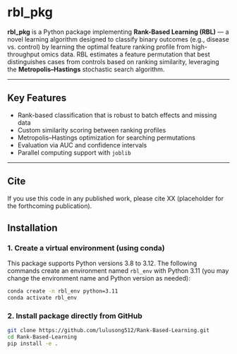 # rbl_pkg

**rbl_pkg** is a Python package implementing **Rank-Based Learning (RBL)** — a novel learning algorithm designed to classify binary outcomes (e.g., disease vs. control) by learning the optimal feature ranking profile from high-throughput omics data. RBL estimates a feature permutation that best distinguishes cases from controls based on ranking similarity, leveraging the **Metropolis–Hastings** stochastic search algorithm.

---

## Key Features

- Rank-based classification that is robust to batch effects and missing data  
- Custom similarity scoring between ranking profiles  
- Metropolis–Hastings optimization for searching permutations  
- Evaluation via AUC and confidence intervals  
- Parallel computing support with `joblib`

---
## Cite

If you use this code in any published work, please cite XX (placeholder for the forthcoming publication).

## Installation

### 1. Create a virtual environment (using conda)

This package supports Python versions 3.8 to 3.12. The following commands create an environment named `rbl_env` with Python 3.11 (you may change the environment name and Python version as needed):

```bash
conda create -n rbl_env python=3.11
conda activate rbl_env
```

### 2. Install package directly from GitHub

```bash
git clone https://github.com/lulusong512/Rank-Based-Learning.git
cd Rank-Based-Learning
pip install -e .
```



